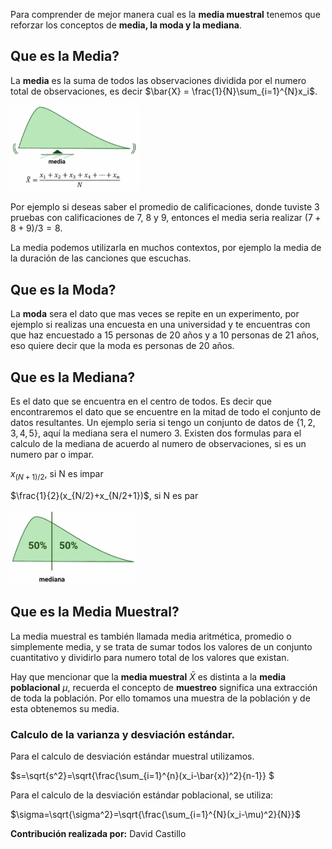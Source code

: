 Para comprender de mejor manera cual es la **media muestral** tenemos que reforzar los conceptos de **media, la moda y la mediana**.

## Que es la Media?

La **media** es la suma de todos las observaciones dividida por el numero total de observaciones, es decir $\bar{X} = \frac{1}{N}\sum_{i=1}^{N}x_i$.

<img src="img/2022-08-15-18-21-40-image.png" title="" alt="" width="207">

Por ejemplo si deseas saber el promedio de calificaciones, donde tuviste 3 pruebas con calificaciones de 7, 8 y 9, entonces el media seria realizar $(7+8+9)/3=8$. 

La media podemos utilizarla en muchos contextos, por ejemplo la media de la duración de las canciones que escuchas.

## Que es la Moda?

La **moda** sera el dato que mas veces se repite en un experimento, por ejemplo si realizas una encuesta en una universidad y te encuentras con que haz encuestado a 15 personas de 20 años y a 10 personas de 21 años, eso quiere decir que la moda es personas de 20 años.

## Que es la Mediana?

Es el dato que se encuentra en el centro de todos. Es decir que encontraremos el dato que se encuentre en la mitad de todo el conjunto de datos resultantes. Un ejemplo seria si tengo un conjunto de datos de $\{1,2,3,4,5\}$, aquí la mediana sera el numero 3. Existen dos formulas para el calculo de la mediana de acuerdo al numero de observaciones, si es un numero par o impar.

$x_{(N+1)/2}$, si N es impar

$\frac{1}{2}(x_{N/2}+x_{N/2+1})$, si N es par 

<img src="img/2022-08-15-19-44-28-image.png" title="" alt="" width="201">

## Que es la Media Muestral?

La media muestral es también llamada media aritmética, promedio o simplemente media, y se trata de sumar todos los valores de un conjunto cuantitativo y dividirlo para numero total de los valores que existan.

Hay que mencionar que la **media muestral** $\bar{X}$ es distinta a la **media poblacional** $\mu$, recuerda el concepto de **muestreo** significa una extracción de toda la población. Por ello tomamos una muestra de la población y de esta obtenemos su media.

### Calculo de la varianza y desviación estándar.

Para el calculo de desviación estándar muestral utilizamos.

$s=\sqrt{s^2}=\sqrt{\frac{\sum_{i=1}^{n}(x_i-\bar{x})^2}{n-1}} $

Para el calculo de la desviación estándar poblacional, se utiliza:

$\sigma=\sqrt{\sigma^2}=\sqrt{\frac{\sum_{i=1}^{N}(x_i-\mu)^2}{N}}$

**Contribución realizada por:** David Castillo
